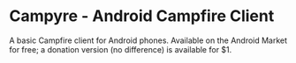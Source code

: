 # Campyre - Android Campfire Client

A basic Campfire client for Android phones.  Available on the Android Market for free; a donation version (no difference) is available for $1.